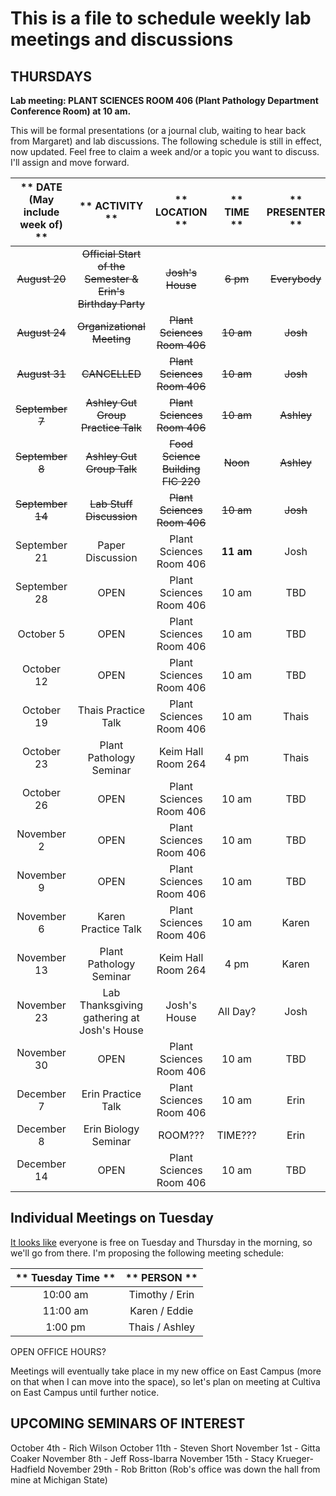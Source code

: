 # This is a file to schedule weekly lab meetings and discussions

## __THURSDAYS__

__Lab meeting: PLANT SCIENCES ROOM 406 (Plant Pathology Department Conference Room) at 10 am.__

This will be formal presentations (or a journal club, waiting to hear back from Margaret) and lab discussions. The following schedule is still in effect, now updated. Feel free to claim a week and/or a topic you want to discuss. I'll assign and move forward.

** DATE (May include week of) **|** ACTIVITY **|** LOCATION **|** TIME **|** PRESENTER **
:-----:|:-----:|:-----:|:-----:|:-----:
~~August 20~~ | ~~Official Start of the Semester & Erin's Birthday Party~~ | ~~Josh's House~~ | ~~6 pm~~ | ~~Everybody~~
~~August 24~~ | ~~Organizational Meeting~~ | ~~Plant Sciences Room 406~~ | ~~10 am~~ | ~~Josh~~
~~August 31~~ | ~~CANCELLED~~ | ~~Plant Sciences Room 406~~ | ~~10 am~~ | ~~Josh~~
~~September 7~~ | ~~Ashley Gut Group Practice Talk~~ | ~~Plant Sciences Room 406~~ | ~~10 am~~ | ~~Ashley~~
~~September 8~~ | ~~Ashley Gut Group Talk~~ | ~~Food Science Building FIC 220~~ | ~~Noon~~ | ~~Ashley~~
~~September 14~~ | ~~Lab Stuff Discussion~~ | ~~Plant Sciences Room 406~~ | ~~10 am~~ |  ~~Josh~~
September 21 | Paper Discussion | Plant Sciences Room 406 | **11 am** |  Josh
September 28 | OPEN | Plant Sciences Room 406 | 10 am |  TBD
October 5 | OPEN | Plant Sciences Room 406 | 10 am |  TBD
October 12 | OPEN | Plant Sciences Room 406 | 10 am |  TBD
October 19 | Thais Practice Talk | Plant Sciences Room 406 | 10 am |  Thais
October 23 | Plant Pathology Seminar | Keim Hall Room 264 | 4 pm | Thais
October 26 | OPEN | Plant Sciences Room 406 | 10 am |  TBD
November 2 | OPEN | Plant Sciences Room 406 | 10 am |  TBD
November 9 | OPEN | Plant Sciences Room 406 | 10 am |  TBD
November 6 | Karen Practice Talk | Plant Sciences Room 406 | 10 am |  Karen
November 13 | Plant Pathology Seminar | Keim Hall Room 264 | 4 pm |  Karen
November 23 | Lab Thanksgiving gathering at Josh's House | Josh's House | All Day? |  Josh
November 30 | OPEN | Plant Sciences Room 406 | 10 am |  TBD
December 7 | Erin Practice Talk | Plant Sciences Room 406 | 10 am |  Erin
December 8 | Erin Biology Seminar | ROOM??? | TIME??? | Erin
December 14 | OPEN | Plant Sciences Room 406 | 10 am |  TBD

## __Individual Meetings on Tuesday__

[It looks like](http://whenisgood.net/akrkr3e/results/qkqsztz) everyone is free on Tuesday and Thursday in the morning, so we'll go from there.  I'm proposing the following meeting schedule:

** Tuesday Time **|** PERSON **
:-----:|:-----:
10:00 am | Timothy / Erin
11:00 am | Karen / Eddie
1:00 pm | Thais / Ashley

OPEN OFFICE HOURS?

Meetings will eventually take place in my new office on East Campus (more on that when I can move into the space), so let's plan on meeting at Cultiva on East Campus until further notice.

## __UPCOMING SEMINARS OF INTEREST__

October 4th - Rich Wilson
October 11th - Steven Short
November 1st - Gitta Coaker
November 8th - Jeff Ross-Ibarra
November 15th - Stacy Krueger-Hadfield
November 29th - Rob Britton (Rob's office was down the hall from mine at Michigan State)

